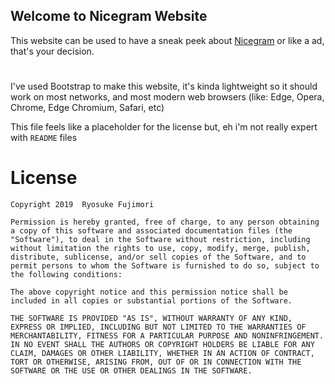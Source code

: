 ## Welcome to Nicegram Website

This website can be used to have a sneak peek about <a href="https://t.me/nicegramapp" target="_blank">Nicegram</a> or like a ad, that's your decision.
# 
I've used Bootstrap to make this website, it's kinda lightweight so it should work on most networks, and most modern web browsers (like: Edge, Opera, Chrome, Edge Chromium, Safari, etc)

This file feels like a placeholder for the license but, eh i'm not really expert with ``README`` files
# License

``Copyright 2019  Ryosuke Fujimori``

``Permission is hereby granted, free of charge, to any person obtaining a copy of this software and associated documentation files (the "Software"), to deal in the Software without restriction, including without limitation the rights to use, copy, modify, merge, publish, distribute, sublicense, and/or sell copies of the Software, and to permit persons to whom the Software is furnished to do so, subject to the following conditions:``

``The above copyright notice and this permission notice shall be included in all copies or substantial portions of the Software.``

``THE SOFTWARE IS PROVIDED "AS IS", WITHOUT WARRANTY OF ANY KIND, EXPRESS OR IMPLIED, INCLUDING BUT NOT LIMITED TO THE WARRANTIES OF MERCHANTABILITY, FITNESS FOR A PARTICULAR PURPOSE AND NONINFRINGEMENT. IN NO EVENT SHALL THE AUTHORS OR COPYRIGHT HOLDERS BE LIABLE FOR ANY CLAIM, DAMAGES OR OTHER LIABILITY, WHETHER IN AN ACTION OF CONTRACT, TORT OR OTHERWISE, ARISING FROM, OUT OF OR IN CONNECTION WITH THE SOFTWARE OR THE USE OR OTHER DEALINGS IN THE SOFTWARE.``

